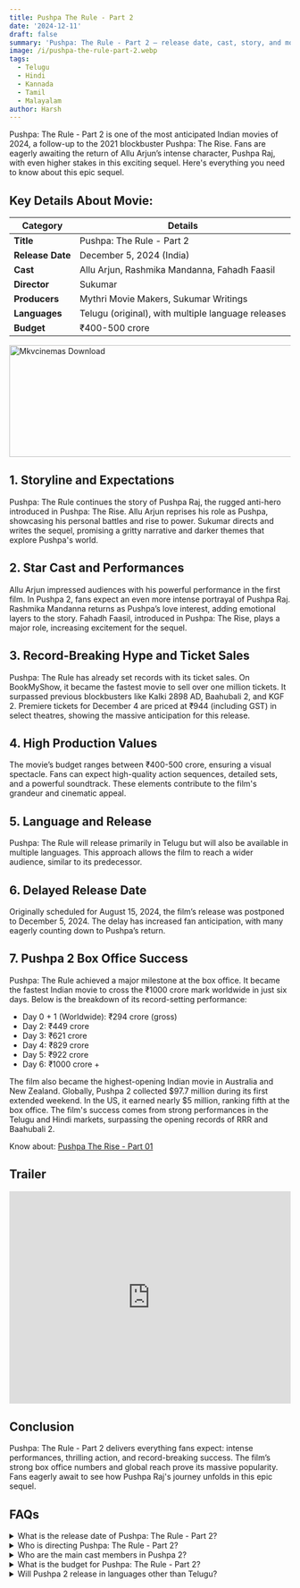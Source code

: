 ```yaml
---
title: Pushpa The Rule - Part 2
date: '2024-12-11'
draft: false
summary: 'Pushpa: The Rule - Part 2 – release date, cast, story, and more. Discover what fans can expect from this epic sequel'
image: /i/pushpa-the-rule-part-2.webp
tags:
  - Telugu
  - Hindi
  - Kannada
  - Tamil
  - Malayalam
author: Harsh
---
```


Pushpa: The Rule - Part 2 is one of the most anticipated Indian movies of 2024, a follow-up to the 2021 blockbuster Pushpa: The Rise. Fans are eagerly awaiting the return of Allu Arjun’s intense character, Pushpa Raj, with even higher stakes in this exciting sequel. Here's everything you need to know about this epic sequel.

## Key Details About Movie:

| **Category**     | **Details**                                        |
| ---------------- | -------------------------------------------------- |
| **Title**        | Pushpa: The Rule - Part 2                          |
| **Release Date** | December 5, 2024 (India)                           |
| **Cast**         | Allu Arjun, Rashmika Mandanna, Fahadh Faasil       |
| **Director**     | Sukumar                                            |
| **Producers**    | Mythri Movie Makers, Sukumar Writings              |
| **Languages**    | Telugu (original), with multiple language releases |
| **Budget**       | ₹400-500 crore                                     |

<a href="https://www.profitablecpmrate.com/zht8552qct?key=dd3a0d3c76c4f58956dd24d2605f1413">
  <img src="/mkvcinemas-btn.webp" alt="Mkvcinemas Download" width="600" height="200" loading="lazy">
</a>

## 1. Storyline and Expectations

Pushpa: The Rule continues the story of Pushpa Raj, the rugged anti-hero introduced in Pushpa: The Rise. Allu Arjun reprises his role as Pushpa, showcasing his personal battles and rise to power. Sukumar directs and writes the sequel, promising a gritty narrative and darker themes that explore Pushpa's world.

## 2. Star Cast and Performances

Allu Arjun impressed audiences with his powerful performance in the first film. In Pushpa 2, fans expect an even more intense portrayal of Pushpa Raj. Rashmika Mandanna returns as Pushpa’s love interest, adding emotional layers to the story. Fahadh Faasil, introduced in Pushpa: The Rise, plays a major role, increasing excitement for the sequel.

## 3. Record-Breaking Hype and Ticket Sales

Pushpa: The Rule has already set records with its ticket sales. On BookMyShow, it became the fastest movie to sell over one million tickets. It surpassed previous blockbusters like Kalki 2898 AD, Baahubali 2, and KGF 2. Premiere tickets for December 4 are priced at ₹944 (including GST) in select theatres, showing the massive anticipation for this release.

## 4. High Production Values

The movie’s budget ranges between ₹400-500 crore, ensuring a visual spectacle. Fans can expect high-quality action sequences, detailed sets, and a powerful soundtrack. These elements contribute to the film's grandeur and cinematic appeal.

## 5. Language and Release

Pushpa: The Rule will release primarily in Telugu but will also be available in multiple languages. This approach allows the film to reach a wider audience, similar to its predecessor.

## 6. Delayed Release Date

Originally scheduled for August 15, 2024, the film’s release was postponed to December 5, 2024. The delay has increased fan anticipation, with many eagerly counting down to Pushpa’s return.

## 7. Pushpa 2 Box Office Success

Pushpa: The Rule achieved a major milestone at the box office. It became the fastest Indian movie to cross the ₹1000 crore mark worldwide in just six days. Below is the breakdown of its record-setting performance:

- Day 0 + 1 (Worldwide): ₹294 crore (gross)
- Day 2: ₹449 crore
- Day 3: ₹621 crore
- Day 4: ₹829 crore
- Day 5: ₹922 crore
- Day 6: ₹1000 crore +

The film also became the highest-opening Indian movie in Australia and New Zealand. Globally, Pushpa 2 collected $97.7 million during its first extended weekend. In the US, it earned nearly $5 million, ranking fifth at the box office. The film's success comes from strong performances in the Telugu and Hindi markets, surpassing the opening records of RRR and Baahubali 2.

Know about: [Pushpa The Rise - Part 01](https://mkvcinemas.buzz/pushpa-the-rise-part-01)

## Trailer

<iframe width="100%" height="380" src="https://www.youtube.com/embed/wboGYls1Bns" title={title} frameborder="0" allow="accelerometer; autoplay; clipboard-write; encrypted-media; gyroscope; picture-in-picture; web-share" referrerpolicy="strict-origin-when-cross-origin" allowfullscreen loading="lazy"></iframe>

## Conclusion

Pushpa: The Rule - Part 2 delivers everything fans expect: intense performances, thrilling action, and record-breaking success. The film’s strong box office numbers and global reach prove its massive popularity. Fans eagerly await to see how Pushpa Raj's journey unfolds in this epic sequel.

## FAQs

<details>
  <summary>What is the release date of Pushpa: The Rule - Part 2?</summary>
  <p>The movie is set to release on December 5, 2024, in India.</p>
</details>

<details>
  <summary>Who is directing Pushpa: The Rule - Part 2?</summary>
  <p>The movie is directed by Sukumar, who also directed Pushpa: The Rise.</p>
</details>

<details>
  <summary>Who are the main cast members in Pushpa 2?</summary>
  <p>The main cast includes Allu Arjun, Rashmika Mandanna, and Fahadh Faasil.</p>
</details>

<details>
  <summary>What is the budget for Pushpa: The Rule - Part 2?</summary>
  <p>The movie has a budget of approximately ₹400-500 crore.</p>
</details>

<details>
  <summary>Will Pushpa 2 release in languages other than Telugu?</summary>
  <p>Yes, Pushpa: The Rule - Part 2 will be released in multiple languages for a wider audience.</p>
</details>

